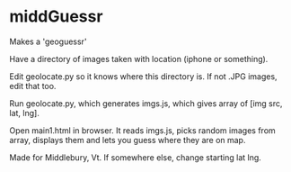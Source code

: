 middGuessr
==========

Makes a 'geoguessr'

Have a directory of images taken with location (iphone or something).

Edit geolocate.py so it knows where this directory is. If not .JPG images, edit that too.

Run geolocate.py, which generates imgs.js, which gives array of [img src, lat, lng].

Open main1.html in browser. It reads imgs.js, picks random images from array, displays them and lets you guess where they are on map.

Made for Middlebury, Vt. If somewhere else, change starting lat lng. 
